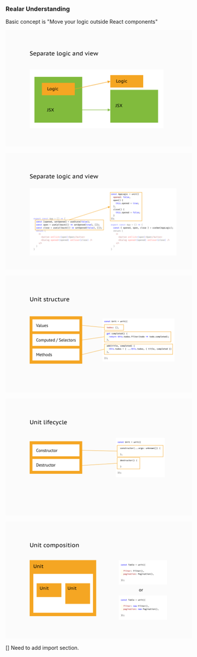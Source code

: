 ### Realar Understanding

Basic concept is "Move your logic outside React components"

![Seperate logic schema](./images/01-logic-view-schema.png)


![Separate logic code](./images/02-logic-view-code.png)


![Unit structure](./images/03-unit-structure.png)


![Unit lifecycle ](./images/04-unit-lifecycle.png)


![Unit composition ](./images/05-unit-composition.png)

[] Need to add import section.
